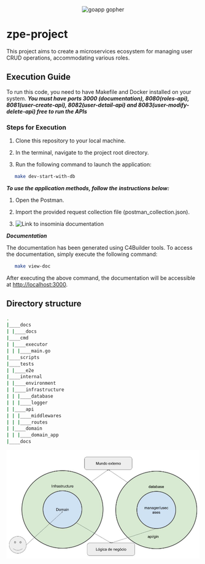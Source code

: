 <p align="center"><img src="https://user-images.githubusercontent.com/1092882/86512217-bfd5a480-be1d-11ea-976c-a7c0ac0cd1f1.png" alt="goapp gopher" width="256px"/></p>

# zpe-project
This project aims to create a microservices ecosystem for managing user CRUD operations, accommodating various roles.

## Execution Guide

To run this code, you need to have Makefile and Docker installed on your system.
***You must have ports 3000 (documentation), 8080(roles-api), 8081(user-create-api), 8082(user-detail-api) and 8083(user-modify-delete-api) free to run the APIs***

### Steps for Execution

1. Clone this repository to your local machine.

2. In the terminal, navigate to the project root directory.

3. Run the following command to launch the application:

```bash
   make dev-start-with-db
```

***To use the application methods, follow the instructions below:***

1. Open the Postman.
   
2. Import the provided request collection file (postman_collection.json).

3. ![Link to insominia documentation](https://documenter.getpostman.com/view/31816718/2sA2xiVrrj)


***Documentation***

The documentation has been generated using C4Builder tools. To access the documentation, simply execute the following command:

```bash
   make view-doc
```

After executing the above command, the documentation will be accessible at [http://localhost:3000](http://localhost:3000).

## Directory structure

```bash
.
|____docs
| |____docs
|____cmd
| |____executor
| | |____main.go
|____scripts
|____tests
| |____e2e
|____internal
| |____environment
| |____infrastructure
| | |____database
| | |____logger
| |____api
| | |____middlewares
| | |____routes
| |____domain
| | |____domain_app
|____docs

```

![Screenshot](/docs/docs-png/arch.jpg)